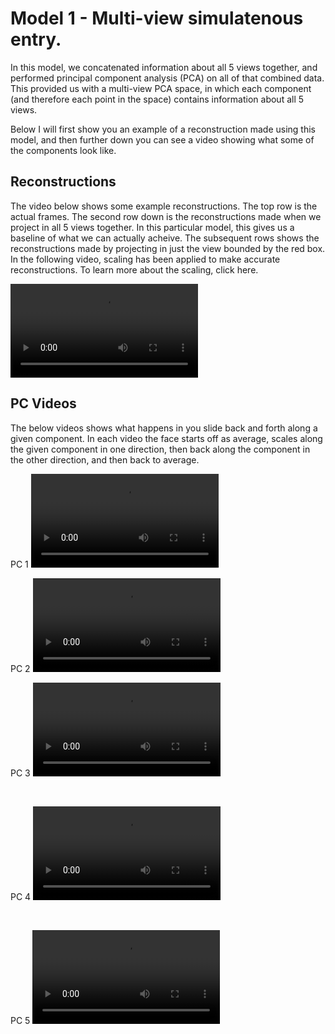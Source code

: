 # Model 1 - Multi-view simulatenous entry.

In this model, we concatenated information about all 5 views together, and performed principal component analysis (PCA) on all of that combined data. This provided us with a multi-view PCA space, in which each component (and therefore each point in the space) contains information about all 5 views.

Below I will first show you an example of a reconstruction made using this model, and then further down you can see a video showing what some of the components look like.

## Reconstructions

The video below shows some example reconstructions.
The top row is the actual frames. The second row down is the reconstructions made when we project in all 5 views together. In this particular model, this gives us a baseline of what we can actually acheive.
The subsequent rows shows the reconstructions made by projecting in just the view bounded by the red box. 
In the following video, scaling has been applied to make accurate reconstructions. To learn more about the scaling, click here.

<video src="https://user-images.githubusercontent.com/58479570/233998081-07c729e8-9ec0-4431-9193-f0ad4ff041ab.mp4" controls="controls" style="max-width: 730px;">
</video>

## PC Videos
The below videos shows what happens in you slide back and forth along a given component. In each video the face starts off as average, scales along the given component in one direction, then back along the component in the other direction, and then back to average.

PC 1
<video src="https://user-images.githubusercontent.com/58479570/235632148-d6f3fccf-a580-4785-8382-66c003f1b27c.mp4" controls="controls" style="max-width: 730px;">
</video>
<br>

PC 2
<video src="https://user-images.githubusercontent.com/58479570/235632178-60580d21-29b8-496a-9f2b-7e51e8907260.mp4" controls="controls" style="max-width: 730px;">
</video>
<br>

PC 3
<video src="https://user-images.githubusercontent.com/58479570/235632226-76b6f871-10d0-402c-b02b-b187626b774c.mp4" controls="controls" style="max-width: 730px;">
</video>

<br>

PC 4
<video src="https://user-images.githubusercontent.com/58479570/235632290-b1c92e26-e33d-4948-a293-837faa31d592.mp4" controls="controls" style="max-width: 730px;">
</video>

<br>

PC 5
<video src="https://user-images.githubusercontent.com/58479570/235632321-9df9852c-6701-4012-8d7d-6c76fa9eb7d2.mp4" controls="controls" style="max-width: 730px;">
</video>

<br>
